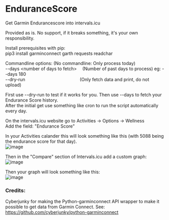 # EnduranceScore
Get Garmin Endurancescore into intervals.icu

Provided as is. No support, if it breaks something, it's your own responsibility.

Install prerequisites with pip:\
pip3 install garminconnect garth requests readchar

Commandline options: (No commandline: Only process today)\
--days \<number of days to fetch\> &emsp;(Number of past days to process)  eg: --days 180\
--dry-run &emsp;&emsp;&emsp;&emsp;&emsp;&emsp;&emsp;&emsp;&emsp;&emsp;&emsp;&emsp;(Only fetch data and print, do not upload)

First use --dry-run to test if it works for you. Then use --days <number of days> to fetch your Endurance Score history.\
After the initial get use something like cron to run the script automatically every day.

On the intervals.icu website go to Activities -> Options -> Wellness\
Add the field: "Endurance Score"

In your Activities calander this will look something like this (with 5088 being the endurance score for that day).\
![image](https://github.com/user-attachments/assets/15390a35-18d9-404b-b78a-1e4f27a2d0dd)

Then in the "Compare" section of Intervals.icu add a custom graph:\
![image](https://github.com/user-attachments/assets/dca49098-956d-4ca0-80ba-7a0e462ba237)

Then your graph will look something like this:\
![image](https://github.com/user-attachments/assets/1fe27449-abc0-46ab-9ca4-e1a8ca79cced)


### Credits:

Cyberjunky for making the Python-garminconnect API wrapper to make it possible to get data from Garmin Connect.
See: https://github.com/cyberjunky/python-garminconnect
